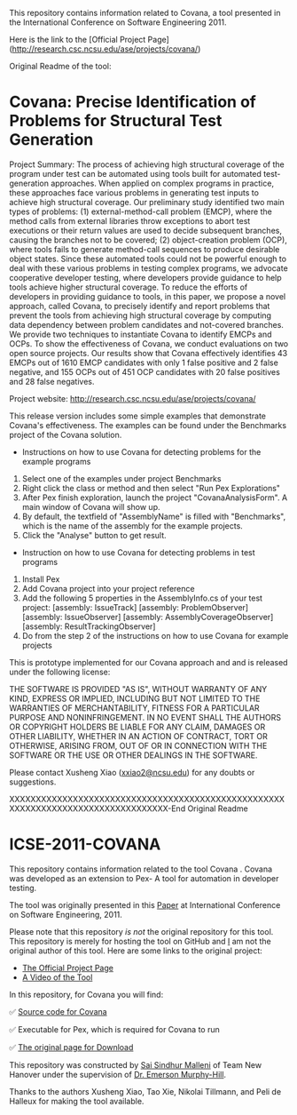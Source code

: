 This repository contains information related to Covana, a tool presented in the International Conference on Software Engineering 2011.

Here is the link to the [Official Project Page] (http://research.csc.ncsu.edu/ase/projects/covana/)

Original Readme of the tool:

Covana: Precise Identification of Problems for Structural Test Generation 
==========================================================================



Project Summary:
The process of achieving high structural coverage of the program under test can be automated using tools built for automated test-generation approaches. When applied on complex programs in practice, these approaches face various problems in generating test inputs to achieve high structural coverage. Our preliminary study identified two main types of problems: (1) external-method-call problem (EMCP), where the method calls from external libraries throw exceptions to abort test executions or their return values are used to decide subsequent branches, causing the branches not to be covered; (2) object-creation problem (OCP), where tools fails to generate method-call sequences to produce desirable object states. Since these automated tools could not be powerful enough to deal with these various problems in testing complex programs, we advocate cooperative developer testing, where developers provide guidance to help tools achieve higher structural coverage. To reduce the efforts of developers in providing guidance to tools, in this paper, we propose a novel approach, called Covana, to precisely identify and report problems that prevent the tools from achieving high structural coverage by computing data dependency between problem candidates and not-covered branches. We provide two techniques to instantiate Covana to identify EMCPs and OCPs. To show the effectiveness of Covana, we conduct evaluations on two open source projects. Our results show that Covana effectively identifies 43 EMCPs out of 1610 EMCP candidates with only 1 false positive and 2 false negative, and 155 OCPs out of 451 OCP candidates with 20 false positives and 28 false negatives.

Project website:
http://research.csc.ncsu.edu/ase/projects/covana/

This release version includes some simple examples that demonstrate Covana's effectiveness. The examples can be found under the Benchmarks project of the Covana solution.

* Instructions on how to use Covana for detecting problems for the example programs

1. Select one of the examples under project Benchmarks
2. Right click the class or method and then select "Run Pex Explorations"
3. After Pex finish exploration, launch the project "CovanaAnalysisForm". A main window of Covana will show up.
4. By default, the textfield of "AssemblyName" is filled with "Benchmarks", which is the name of the assembly for the example projects.
5. Click the "Analyse" button to get result.

* Instruction on how to use Covana for detecting problems in test programs

1. Install Pex
2. Add Covana project into your project reference
3. Add the following 5 properties in the AssemblyInfo.cs of your test project:
[assembly: IssueTrack]
[assembly: ProblemObserver]
[assembly: IssueObserver]
[assembly: AssemblyCoverageObserver]
[assembly: ResultTrackingObserver]
4. Do from the step 2 of the instructions on how to use Covana for example projects


This is prototype implemented for our Covana approach and and is released under the following license:

THE SOFTWARE IS PROVIDED "AS IS", WITHOUT WARRANTY OF ANY KIND,
EXPRESS OR IMPLIED, INCLUDING BUT NOT LIMITED TO THE WARRANTIES OF
MERCHANTABILITY, FITNESS FOR A PARTICULAR PURPOSE AND
NONINFRINGEMENT. IN NO EVENT SHALL THE AUTHORS OR COPYRIGHT HOLDERS BE
LIABLE FOR ANY CLAIM, DAMAGES OR OTHER LIABILITY, WHETHER IN AN ACTION
OF CONTRACT, TORT OR OTHERWISE, ARISING FROM, OUT OF OR IN CONNECTION
WITH THE SOFTWARE OR THE USE OR OTHER DEALINGS IN THE SOFTWARE.

Please contact Xusheng Xiao (xxiao2@ncsu.edu) for any doubts or suggestions.

XXXXXXXXXXXXXXXXXXXXXXXXXXXXXXXXXXXXXXXXXXXXXXXXXXXXXXXXXXXXXXXXXXXXXXXXXXXXXXXXXX-End Original Readme

# ICSE-2011-COVANA
This repository contains information related to the tool Covana . Covana was developed as an extension to Pex- A tool for automation in developer testing.

The tool was originally presented in this [Paper](https://people.engr.ncsu.edu/txie/publications/icse11demo-covana.pdf) at International Conference on Software Engineering, 2011.

Please note that this repository _is not_ the original repository for this tool. This repository is merely for hosting the tool on GitHub and [I](https://github.com/smallen3) am not the original author of this tool. Here are some links to the original project:
* [The Official Project Page](https://research.csc.ncsu.edu/ase/projects/covana/)
* [A Video of the Tool](https://research.csc.ncsu.edu/ase/projects/covana/covana.html)


In this repository, for Covana you will find:

 :white_check_mark: [Source code for Covana](https://github.com/SoftwareEngineeringToolDemos/ICSE-2011-Covana/tree/master/Covana)
 
 :white_check_mark: Executable for Pex, which is required for Covana to run 
 
 :white_check_mark: [The original page for Download](https://pexase.codeplex.com/) 


This repository was constructed by [Sai Sindhur Malleni](https://github.com/smallen3) of Team New Hanover under the supervision of [Dr. Emerson Murphy-Hill](https://github.com/CaptainEmerson).

Thanks to the authors Xusheng Xiao, Tao Xie, Nikolai Tillmann, and Peli de Halleux for making the tool available. 

